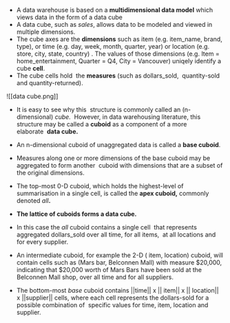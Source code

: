 
-   A data warehouse is based on a **multidimensional data model** which views data in the form of a data cube
-   A data cube, such as _sales_, allows data to be modeled and viewed in multiple dimensions.
-   The cube axes are the **dimensions** such as item (e.g. item_name, brand, type), or time (e.g. day, week, month, quarter, year) or location (e.g. store, city, state, country) . The values of those dimensions (e.g. Item = home_entertainment, Quarter = Q4, City = Vancouver) uniqely identify a cube **cell**. 
-   The cube cells hold  the **measures** (such as dollars_sold,  quantity-sold and quantity-returned).

![[data cube.png]]

-   It is easy to see why this  structure is commonly called an (n-dimensional) _cube._  However, in data warehousing literature, this structure may be called a **cuboid** as a component of a more elaborate  **data cube.**     
-   An n-dimensional cuboid of unaggregated data is called a **base cuboid**.
-   Measures along one or more dimensions of the base cuboid may be aggregated to form another  cuboid with dimensions that are a subset of the original dimensions.
-   The top-most 0-D cuboid, which holds the highest-level of summarisation in a single cell, is called the **apex cuboid,** commonly denoted _all_**.**  
    

-   **The lattice of cuboids forms a data cube.**
-   In this case the _all_ cuboid contains a single cell  that represents aggregated dollars_sold over all time, for all items,  at all locations and for every supplier.
-   An intermediate cuboid, for example the 2-D ( item, location) cuboid, will contain cells such as (Mars bar, Belconnen Mall) with measure $20,000, indicating that $20,000 worth of Mars Bars have been sold at the Belconnen Mall shop, over all time and for all suppliers.  
-   The bottom-most _base_ cuboid contains ||time|| x || item|| x || location|| x ||supplier|| cells, where each cell represents the dollars-sold for a possible combination of  specific values for time, item, location and supplier.


